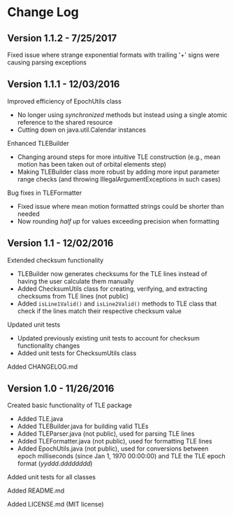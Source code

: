 # Change Log

## Version 1.1.2 - 7/25/2017

Fixed issue where strange exponential formats with trailing '+' signs were causing parsing exceptions  

## Version 1.1.1 - 12/03/2016

Improved efficiency of EpochUtils class

- No longer using *synchronized* methods but instead using a single atomic reference to the shared resource  
- Cutting down on java.util.Calendar instances  

Enhanced TLEBuilder

- Changing around steps for more intuitive TLE construction (e.g., mean motion has been taken out of orbital elements step)  
- Making TLEBuilder class more robust by adding more input parameter range checks (and throwing IllegalArgumentExceptions in such cases)  

Bug fixes in TLEFormatter

- Fixed issue where mean motion formatted strings could be shorter than needed  
- Now rounding *half up* for values exceeding precision when formatting  

## Version 1.1 - 12/02/2016

Extended checksum functionality

- TLEBuilder now generates checksums for the TLE lines instead of having the user calculate them manually  
- Added ChecksumUtils class for creating, verifying, and extracting checksums from TLE lines (not public)  
- Added `isLine1Valid()` and `isLine2Valid()` methods to TLE class that check if the lines match their respective checksum value  

Updated unit tests

- Updated previously existing unit tests to account for checksum functionality changes  
- Added unit tests for ChecksumUtils class  

Added CHANGELOG.md

## Version 1.0 - 11/26/2016

Created basic functionality of TLE package

- Added TLE.java
- Added TLEBuilder.java for building valid TLEs
- Added TLEParser.java (not public), used for parsing TLE lines
- Added TLEFormatter.java (not public), used for formatting TLE lines
- Added EpochUtils.java (not public), used for conversions between epoch milliseconds (since Jan 1, 1970 00:00:00) and TLE the TLE epoch format (*yyddd.dddddddd*)

Added unit tests for all classes

Added README.md

Added LICENSE.md (MIT license)
